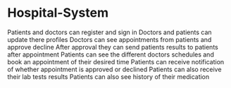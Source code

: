 # Hospital-System
Patients and doctors can register and sign in
Doctors and patients can update there profiles
Doctors can see appointments from patients and approve decline
After approval they can send patients results to patients after appointment
Patients can see the different doctors schedules and book an appointment of their desired time
Patients can receive notification of whether appointment is approved or declined
Patients can also receive their lab tests results
Patients can also see history of their medication
